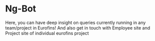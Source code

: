 # Ng-Bot
Here, you can have deep insight on queries currently running in any team/project in Eurofins! And also get in touch with Employee site and Project site of individual eurofins project
